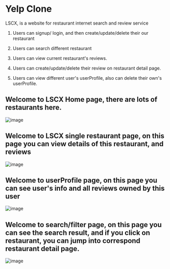 # Yelp Clone
LSCX, is a website for restaurant internet search and review service

1. Users can signup/ login, and then create/update/delete their our restaurant

2. Users can search different restaurant

3. Users can view current restaurant's reviews.

4. Users can create/update/delete their review on restaurant detail page.

5. Users can view different user's userProfile, also can delete their own's userProfile.

## Welcome to LSCX Home page, there are lots of restaurants here.
![image](https://user-images.githubusercontent.com/49548213/225538756-ebd85db0-a782-4923-9840-60d1cf53b860.png)

## Welcome to LSCX single restaurant page, on this page you can view details of this restaurant, and reviews
![image](https://user-images.githubusercontent.com/49548213/225539075-9e97bab5-192c-48ed-bae7-b3dad088d76f.png)

## Welcome to userProfile page, on this page you can see user's info and all reviews owned by this user
![image](https://user-images.githubusercontent.com/49548213/225539196-6f67f30b-256f-4f66-8d42-026634730c64.png)

## Welcome to search/filter page, on this page you can see the search result, and if you click on restaurant, you can jump into correspond restaurant detail page.
![image](https://user-images.githubusercontent.com/49548213/225539336-901b4651-db27-4ad1-873b-94d8bbf171ce.png)


